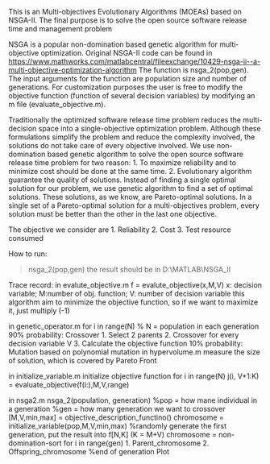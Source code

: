 This is an Multi-objectives Evolutionary Algorithms (MOEAs) based on NSGA-II. The final purpose is to solve the open source software release time and management problem

NSGA is a popular non-domination based genetic algorithm for multi-objective optimization.
	Original NSGA-II code can be found in 
	https://www.mathworks.com/matlabcentral/fileexchange/10429-nsga-ii--a-multi-objective-optimization-algorithm
	The function is nsga_2(pop,gen). The input arguments for the function are population size and number of generations. 
	For customization purposes the user is free to modify the objective function (function of several decision variables) by modifying an m file (evaluate_objective.m). 


Traditionally the optimized software release time problem reduces the multi-decision space into a single-objective optimization problem. Although these formulations simplify the problem and reduce the complexity involved, the solutions do not take care of every objective involved. 
We use non-domination based genetic algorithm to solve the open source software release time problem for two reason:
	1. To maximize reliability and to minimize cost should be done at the same time. 
	2. Evolutionary algorithm guarantee the quality of solutions.
Instead of finding a single optimal solution for our problem, we use genetic algorithm to find a set of optimal solutions. These solutions, as we know, are Pareto-optimal solutions. In a single set of a Pareto-optimal solution for a multi-objectives problem, every solution must be better than the other in the last one objective.

The objective we consider are
	1. Reliability 2. Cost 3. Test resource consumed

How to run:
>nsga_2(pop,gen)
the result should be in D:\MATLAB\NSGA_II

Trace record:
in evalute_objective.m
	f = evalute_objective(x,M,V)
	x: decision variable; M:number of obj. function; V: number of decision variable
	this algorithm aim to minimize the objective function, so if we want to maximize it, just multiply (-1)

in genetic_operator.m
	for i in range(N) % N = population in each generation
		90% probability: Crossover
			1. Select 2 parents
			2. Crossover for every decision variable V
			3. Calculate the objective function
		10% probability: Mutation
			based on polynomial mutation
in hypervolume.m
	measure the size of solution, which is covered by Pareto Front

in initialize_variable.m
	initialize objective function
	for i in range(N)
		j(i, V+1:K) = evaluate_objective(f(i:),M,V,range)

in nsga2.m
	nsga_2(population, generation) 
	%pop = how mane individual in a generation
	%gen = how many generation we want to crossover
	[M,V,min,max] = objective_description_functino()
	chromosome = initialize_variable(pop,M,V,min,max)
	%randomly generate the first generation, put the result into f[N,K] (K = M+V)
	chromosome = non-domination-sort
	for i in range(gen)
		1. Parent_chromosome
		2. Offspring_chromosome
	%end of generation
	Plot
